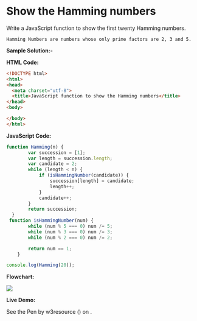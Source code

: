 # Show the Hamming numbers

Write a JavaScript function to show the first twenty Hamming numbers.

```
Hamming Numbers are numbers whose only prime factors are 2, 3 and 5.
```

**Sample Solution:-**

**HTML Code:**

```html
<!DOCTYPE html>
<html>
<head>
  <meta charset="utf-8">
  <title>JavaScript function to show the Hamming numbers</title>
</head>
<body>

</body>
</html>

```

**JavaScript Code:**

```js
function Hamming(n) {
        var succession = [1];
        var length = succession.length;
        var candidate = 2;
        while (length < n) {
            if (isHammingNumber(candidate)) {
                succession[length] = candidate;
                length++;
            }
            candidate++;
        }
        return succession;
  }
 function isHammingNumber(num) {
        while (num % 5 === 0) num /= 5;
        while (num % 3 === 0) num /= 3;
        while (num % 2 === 0) num /= 2;

        return num == 1;
    }

console.log(Hamming(20));

```

**Flowchart:**

![](https://www.w3resource.com/w3r_images/javascript-math-exercise-44.png)

**Live Demo:**

<section class="expand-codepen"><p data-height="380" data-theme-id="0" data-slug-hash="jGLepN" data-default-tab="js,result" data-user="w3resource" data-embed-version="2" data-pen-title="JavaScript - common-editor-exercises" data-editable="true" class="codepen">See the Pen by w3resource () on .</p><codepen></codepen></section>